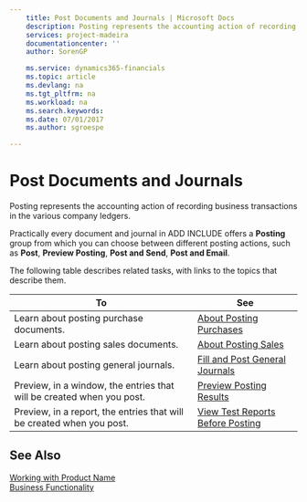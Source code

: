 ```yaml
---
    title: Post Documents and Journals | Microsoft Docs
    description: Posting represents the accounting action of recording business transactions in the various company ledgers.
    services: project-madeira
    documentationcenter: ''
    author: SorenGP

    ms.service: dynamics365-financials
    ms.topic: article
    ms.devlang: na
    ms.tgt_pltfrm: na
    ms.workload: na
    ms.search.keywords:
    ms.date: 07/01/2017
    ms.author: sgroespe

---
```

# Post Documents and Journals
Posting represents the accounting action of recording business transactions in the various company ledgers.  
  
 Practically every document and journal in ADD INCLUDE<!--[!INCLUDE[d365fin](../../includes/d365fin_md.md)]--> offers a **Posting** group from which you can choose between different posting actions, such as **Post**, **Preview Posting**, **Post and Send**, **Post and Email**.  
  
 The following table describes related tasks, with links to the topics that describe them.  
  
|**To**|**See**|  
|------------|-------------|  
|Learn about posting purchase documents.|[About Posting Purchases](../FullExperience/about-posting-purchases.md)|  
|Learn about posting sales documents.|[About Posting Sales](../FullExperience/about-posting-sales.md)|  
|Learn about posting general journals.|[Fill and Post General Journals](../FullExperience/how-to-fill-and-post-general-journals.md)|  
|Preview, in a window, the entries that will be created when you post.|[Preview Posting Results](../FullExperience/how-to-preview-posting-results.md)|  
|Preview, in a report, the entries that will be created when you post.|[View Test Reports Before Posting](../FullExperience/how-to-view-test-reports-before-posting.md)|  
  
## See Also  
 [Working with Product Name](../FullExperience/working-with-$-p_1-product-name-$-.md)   
 [Business Functionality](../FullExperience/Business%20Functionality.md)